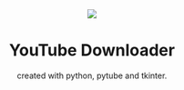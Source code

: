 <center>
<img src="icon.ico">

<h1 style="text-align: center">YouTube Downloader</h1>
created with python, pytube and tkinter.</center>
